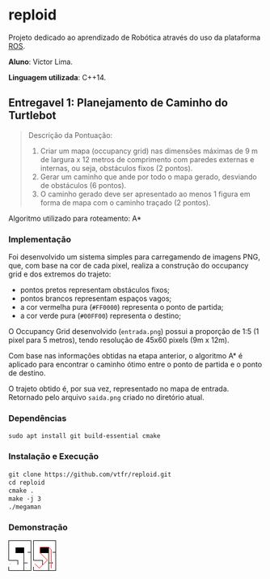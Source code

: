 # reploid

Projeto dedicado ao aprendizado de Robótica através do uso da plataforma [ROS](https://www.ros.org/).

**Aluno**: Victor Lima.

**Linguagem utilizada**: C++14.

## Entregavel 1: Planejamento de Caminho do Turtlebot

> Descrição da Pontuação:
> 1. Criar um mapa (occupancy grid) nas dimensões máximas de 9 m de largura x 12 metros de comprimento com paredes externas e internas, ou seja, obstáculos fixos (2 pontos).
> 2. Gerar um caminho que ande por todo o mapa gerado, desviando de obstáculos (6 pontos).
> 3. O caminho gerado deve ser apresentado ao menos 1 figura em forma de mapa com o caminho traçado (2 pontos). 

Algoritmo utilizado para roteamento: A*

### Implementação

Foi desenvolvido um sistema simples para carregamendo de imagens PNG, que, com base na cor de cada pixel, realiza a construção do occupancy grid e dos extremos do trajeto:
- pontos pretos representam obstáculos fixos;
- pontos brancos representam espaços vagos;
- a cor vermelha pura (`#FF0000`) representa o ponto de partida;
- a cor verde pura (`#00FF00`) representa o destino;

O Occupancy Grid desenvolvido (`entrada.png`) possui a proporção de 1:5 (1 pixel para 5 metros), tendo resolução de 45x60 pixels (9m x 12m).

Com base nas informações obtidas na etapa anterior, o algoritmo A* é aplicado para encontrar o caminho ótimo entre o ponto de partida e o ponto de destino.

O trajeto obtido é, por sua vez, representado no mapa de entrada. Retornado pelo arquivo `saida.png` criado no diretório atual.

### Dependências

    sudo apt install git build-essential cmake

### Instalação e Execução

    git clone https://github.com/vtfr/reploid.git
    cd reploid
    cmake .
    make -j 3
    ./megaman
    
### Demonstração

![Entrada](entrada.png?raw=true "Entrada")
![Saida](saida.png?raw=true "Saída")
